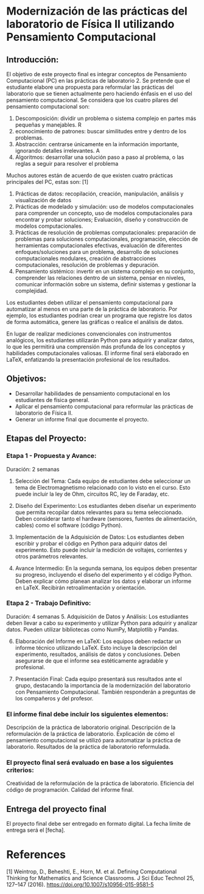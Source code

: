 
# Modernización de las prácticas del laboratorio de Física II utilizando Pensamiento Computacional

## Introducción:
El objetivo de este proyecto final es integrar conceptos de Pensamiento Computacional (PC) en las prácticas de laboratorio 2. Se pretende que el estudiante elabore una propuesta para reformular las prácticas del laboratorio que se tienen actualmente pero haciendo énfasis en el uso del pensamiento computacional. Se considera que los cuatro pilares del pensamiento computacional son:

1. Descomposición: dividir un problema o sistema complejo en partes más pequeñas y manejables. R
2. econocimiento de patrones: buscar similitudes entre y dentro de los problemas.
3. Abstracción: centrarse únicamente en la información importante, ignorando detalles irrelevantes. A
4. Algoritmos: desarrollar una solución paso a paso al problema, o las reglas a seguir para resolver el problema

Muchos autores están de acuerdo de que existen cuatro prácticas principales del PC, estas son: [1]  

1. Prácticas de datos: recopilación, creación, manipulación, análisis y visualización de datos
2. Prácticas de modelado y simulación: uso de modelos computacionales para comprender un concepto, uso de modelos computacionales para encontrar y probar soluciones; Evaluación, diseño y construcción de modelos computacionales.
3. Prácticas de resolución de problemas computacionales: preparación de problemas para soluciones computacionales, programación, elección de herramientas computacionales efectivas, evaluación de diferentes enfoques/soluciones para un problema, desarrollo de soluciones computacionales modulares, creación de abstracciones computacionales, resolución de problemas y depuración.
4. Pensamiento sistémico: invertir en un sistema complejo en su conjunto, comprender las relaciones dentro de un sistema, pensar en niveles, comunicar información sobre un sistema, definir sistemas y gestionar la complejidad.

Los estudiantes deben utilizar el pensamiento computacional para automatizar al menos en una parte de la práctica de laboratorio. Por ejemplo, los estudiantes podrían crear un programa que registre los datos de forma automática, genere las gráficas o realice el análisis de datos. 


En lugar de realizar mediciones convencionales con instrumentos analógicos, los estudiantes utilizarán Python para adquirir y analizar datos, lo que les permitirá una comprensión más profunda de los conceptos y habilidades computacionales valiosas. El informe final será elaborado en LaTeX, enfatizando la presentación profesional de los resultados.


## Objetivos:

- Desarrollar habilidades de pensamiento computacional en los estudiantes de física general.
- Aplicar el pensamiento computacional para reformular las prácticas de laboratorio de Física II.
- Generar un informe final que documente el proyecto.


## Etapas del Proyecto:

### Etapa 1 - Propuesta y Avance:

Duración: 2 semanas
1. Selección del Tema: Cada equipo de estudiantes debe seleccionar un tema de Electromagnetismo relacionado con lo visto en el curso. Esto puede incluir la ley de Ohm, circuitos RC, ley de Faraday, etc.

2. Diseño del Experimento: Los estudiantes deben diseñar un experimento que permita recopilar datos relevantes para su tema seleccionado. Deben considerar tanto el hardware (sensores, fuentes de alimentación, cables) como el software (código Python).

3. Implementación de la Adquisición de Datos: Los estudiantes deben escribir y probar el código en Python para adquirir datos del experimento. Esto puede incluir la medición de voltajes, corrientes y otros parámetros relevantes.

4. Avance Intermedio: En la segunda semana, los equipos deben presentar su progreso, incluyendo el diseño del experimento y el código Python. Deben explicar cómo planean analizar los datos y elaborar un informe en LaTeX. Recibirán retroalimentación y orientación.

### Etapa 2 - Trabajo Definitivo:

Duración: 4 semanas
5. Adquisición de Datos y Análisis: Los estudiantes deben llevar a cabo su experimento y utilizar Python para adquirir y analizar datos. Pueden utilizar bibliotecas como NumPy, Matplotlib y Pandas.

6. Elaboración del Informe en LaTeX: Los equipos deben redactar un informe técnico utilizando LaTeX. Esto incluye la descripción del experimento, resultados, análisis de datos y conclusiones. Deben asegurarse de que el informe sea estéticamente agradable y profesional.

7. Presentación Final: Cada equipo presentará sus resultados ante el grupo, destacando la importancia de la modernización del laboratorio con Pensamiento Computacional. También responderán a preguntas de los compañeros y del profesor.



### El informe final debe incluir los siguientes elementos:

Descripción de la práctica de laboratorio original.
Descripción de la reformulación de la práctica de laboratorio.
Explicación de cómo el pensamiento computacional se utilizó para automatizar la práctica de laboratorio.
Resultados de la práctica de laboratorio reformulada.

### El proyecto final será evaluado en base a los siguientes criterios:

Creatividad de la reformulación de la práctica de laboratorio.
Eficiencia del código de programación.
Calidad del informe final.


## Entrega del proyecto final 
El proyecto final debe ser entregado en formato digital. La fecha límite de entrega será el [fecha].









# References

[1] Weintrop, D., Beheshti, E., Horn, M. et al. Defining Computational Thinking for Mathematics and Science Classrooms. J Sci Educ Technol 25, 127–147 (2016). https://doi.org/10.1007/s10956-015-9581-5
